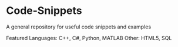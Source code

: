 # Code-Snippets
A general repository for useful code snippets and examples

Featured Languages: C++, C#, Python, MATLAB
Other: HTML5, SQL
